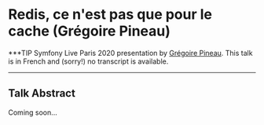 # Redis, ce n'est pas que pour le cache (Grégoire Pineau)

***TIP
Symfony Live Paris 2020 presentation by [Grégoire Pineau](https://connect.symfony.com/profile/lyrixx).
This talk is in French and (sorry!) no transcript is available.
***

## Talk Abstract

Coming soon...